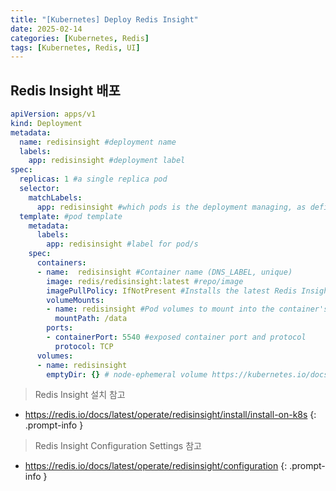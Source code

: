 ```yaml
---
title: "[Kubernetes] Deploy Redis Insight"
date: 2025-02-14
categories: [Kubernetes, Redis]
tags: [Kubernetes, Redis, UI]
---
```


## Redis Insight 배포

```yaml
apiVersion: apps/v1
kind: Deployment
metadata:
  name: redisinsight #deployment name
  labels:
    app: redisinsight #deployment label
spec:
  replicas: 1 #a single replica pod
  selector:
    matchLabels:
      app: redisinsight #which pods is the deployment managing, as defined by the pod template
  template: #pod template
    metadata:
      labels:
        app: redisinsight #label for pod/s
    spec:
      containers:
      - name:  redisinsight #Container name (DNS_LABEL, unique)
        image: redis/redisinsight:latest #repo/image
        imagePullPolicy: IfNotPresent #Installs the latest Redis Insight version
        volumeMounts:
        - name: redisinsight #Pod volumes to mount into the container's filesystem. Cannot be updated.
          mountPath: /data
        ports:
        - containerPort: 5540 #exposed container port and protocol
          protocol: TCP
      volumes:
      - name: redisinsight
        emptyDir: {} # node-ephemeral volume https://kubernetes.io/docs/concepts/storage/volumes/#emptydir
```

> Redis Insight 설치 참고
- <https://redis.io/docs/latest/operate/redisinsight/install/install-on-k8s>
{: .prompt-info }

> Redis Insight Configuration Settings 참고
- <https://redis.io/docs/latest/operate/redisinsight/configuration>
{: .prompt-info }